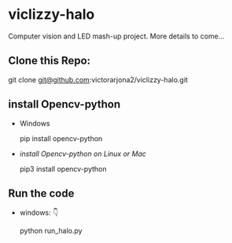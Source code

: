 # viclizzy-halo
Computer vision and LED mash-up project. More details to come...

## Clone this Repo:

git  clone git@github.com:victorarjona2/viclizzy-halo.git

## install Opencv-python

- Windows

  pip install opencv-python

- _install Opencv-python on Linux or Mac_

  pip3 install opencv-python

## Run the code

- windows: :point_down:

  python run_halo.py